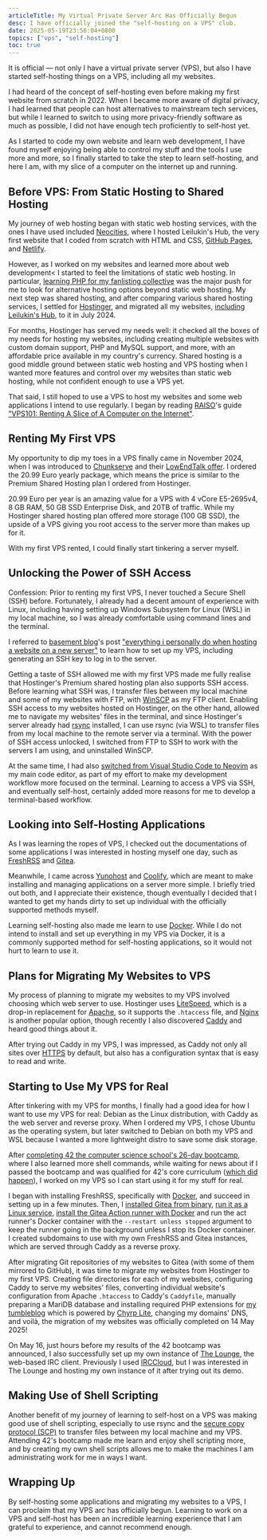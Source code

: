 ```yaml
---
articleTitle: My Virtual Private Server Arc Has Officially Begun
desc: I have officially joined the "self-hosting on a VPS" club.
date: 2025-05-19T23:56:04+0800
topics: ["vps", "self-hosting"]
toc: true
---
```


It is official — not only I have a virtual private server (VPS), but also I have started self-hosting things on a VPS, including all my websites.

I had heard of the concept of self-hosting even before making my first website from scratch in 2022. When I became more aware of digital privacy, I had learned that people can host alternatives to mainstream tech services, but while I learned to switch to using more privacy-friendly software as much as possible, I did not have enough tech proficiently to self-host yet.

As I started to code my own website and learn web development, I have found myself enjoying being able to control my stuff and the tools I use more and more, so I finally started to take the step to learn self-hosting, and here I am, with my slice of a computer on the internet up and running.

## Before VPS: From Static Hosting to Shared Hosting

My journey of web hosting began with static web hosting services, with the ones I have used included [Neocities](https://neocities.org/), where I hosted Leilukin's Hub, the very first website that I coded from scratch with HTML and CSS, [GitHub Pages](https://pages.github.com/), and [Netlify](https://www.netlify.com/).

However, as I worked on my websites and learned more about web development< I started to feel the limitations of static web hosting. In particular, [learning PHP for my fanlisting collective](2024-07-02-fanlisting-collective-launch.md) was the major push for me to look for alternative hosting options beyond static web hosting. My next step was shared hosting, and after comparing various shared hosting services, I settled for [Hostinger](https://www.hostinger.com/my), and migrated all my websites, [including Leilukin's Hub](2024-07-27-hostinger-migration-leilukins-hub.md), to it in July 2024.

For months, Hostinger has served my needs well: it checked all the boxes of my needs for hosting my websites, including creating multiple websites with custom domain support, PHP and MySQL support, and more, with an affordable price available in my country's currency. Shared hosting is a good middle ground between static web hosting and VPS hosting when I wanted more features and control over my websites than static web hosting, while not confident enough to use a VPS yet.

That said, I still hoped to use a VPS to host my websites and some web applications I intend to use regularly. I began by reading [RAISO](https://rai.so/)'s guide ["VPS101: Renting A Slice of A Computer on the Internet"](https://rai.so/vps101-renting-a-slice-of-a-computer-on-the-internet/).

## Renting My First VPS

My opportunity to dip my toes in a VPS finally came in November 2024, when I was introduced to [Chunkserve](https://chunkserve.com/) and their [LowEndTalk offer](https://lowendtalk.com/discussion/199333/best-deals-9-99-yr-vps-20-99-yr-4vcpu-8gb-ram-50gb-dedicated-servers-pre-black-friday/). I ordered the 20.99 Euro yearly package, which means the price is similar to the Premium Shared Hosting plan I ordered from Hostinger.

20.99 Euro per year is an amazing value for a VPS with 4 vCore E5-2695v4, 8 GB RAM, 50 GB SSD Enterprise Disk, and 20TB of traffic. While my Hostinger shared hosting plan offered more storage (100 GB SSD), the upside of a VPS giving you root access to the server more than makes up for it.

With my first VPS rented, I could finally start tinkering a server myself.

## Unlocking the Power of SSH Access

Confession: Prior to renting my first VPS, I never touched a Secure Shell (SSH) before. Fortunately, I already had a decent amount of experience with Linux, including having setting up Windows Subsystem for Linux (WSL) in my local machine, so I was already comfortable using command lines and the terminal.

I referred to [basement blog](https://blog.basementcommunity.com/)'s post ["everything i personally do when hosting a website on a new server"](https://blog.basementcommunity.com/everything-i-do-when-hosting-a-website/) to learn how to set up my VPS, including generating an SSH key to log in to the server.

Getting a taste of SSH allowed me with my first VPS made me fully realise that Hostinger's Premium shared hosting plan also supports SSH access. Before learning what SSH was, I transfer files between my local machine and some of my websites with FTP, with [WinSCP](https://www.winscp.net/) as my FTP client. Enabling SSH access to my websites hosted on Hostinger, on the other hand, allowed me to navigate my websites' files in the terminal, and since Hostinger's server already had [rsync](https://en.wikipedia.org/wiki/Rsync) installed, I can use rsync (via WSL) to transfer files from my local machine to the remote server via a terminal. With the power of SSH access unlocked, I switched from FTP to SSH to work with the servers I am using, and uninstalled WinSCP.

At the same time, I had also [switched from Visual Studio Code to Neovim](2025-04-03-i-use-neovim-btw.md) as my main code editor, as part of my effort to make my development workflow more focused on the terminal. Learning to access a VPS via SSH, and eventually self-host, certainly added more reasons for me to develop a terminal-based workflow.

## Looking into Self-Hosting Applications

As I was learning the ropes of VPS, I checked out the documentations of some applications I was interested in hosting myself one day, such as [FreshRSS](https://freshrss.org/) and [Gitea](https://gitea.com/).

Meanwhile, I came across [Yunohost](https://yunohost.org/) and [Coolify](https://coolify.io/), which are meant to make installing and managing applications on a server more simple. I briefly tried out both, and I appreciate their existence, though eventually I decided that I wanted to get my hands dirty to set up individual with the officially supported methods myself.

Learning self-hosting also made me learn to use [Docker](https://www.docker.com/). While I do not intend to install and set up everything in my VPS via Docker, it is a commonly supported method for self-hosting applications, so it would not hurt to learn to use it.

## Plans for Migrating My Websites to VPS

My process of planning to migrate my websites to my VPS involved choosing which web server to use. Hostinger uses [LiteSpeed](https://www.litespeedtech.com/products/litespeed-web-server), which is a drop-in replacement for [Apache](https://httpd.apache.org/), so it supports the `.htaccess` file, and [Nginx](https://nginx.org/) is another popular option, though recently I also discovered [Caddy](https://caddyserver.com/) and heard good things about it.

After trying out Caddy in my VPS, I was impressed, as Caddy not only all sites over [HTTPS](https://doesmysiteneedhttps.com/) by default, but also has a configuration syntax that is easy to read and write.

## Starting to Use My VPS for Real

After tinkering with my VPS for months, I finally had a good idea for how I want to use my VPS for real: Debian as the Linux distribution, with Caddy as the web server and reverse proxy. When I ordered my VPS, I chose Ubuntu as the operating system, but later switched to Debian on both my VPS and WSL because I wanted a more lightweight distro to save some disk storage.

After [completing 42 the computer science school's 26-day bootcamp](2025-05-04-42-piscine-completed.md), where I also learned more shell commands, while waiting for news about if I passed the bootcamp and was qualified for 42's core curriculum ([which did happen](2025-05-16-i-have-passed-42-piscine.md)), I worked on my VPS so I can start using it for my stuff for real.

I began with installing FreshRSS, specifically with [Docker](https://github.com/FreshRSS/FreshRSS/tree/edge/Docker), and succeed in setting up in a few minutes. Then, I [installed Gitea from binary](https://docs.gitea.com/installation/install-from-binary), [run it as a Linux service](https://docs.gitea.com/installation/linux-service), [install the Gitea Action runner with Docker](https://docs.gitea.com/usage/actions/act-runner#install-with-the-docker-image) and run the act runner's Docker container with the `--restart unless stopped` argument to keep the runner going in the background unless I stop its Docker container. I created subdomains to use with my own FreshRSS and Gitea instances, which are served through Caddy as a reverse proxy.

After migrating Git repositories of my websites to Gitea (with some of them mirrored to GitHub), it was time to migrate my websites from Hostinger to my first VPS. Creating file directories for each of my websites, configuring Caddy to serve my websites' files, converting individual website's configuration from Apache `.htaccess` to Caddy's `Caddyfile`, manually preparing a MariDB database and installing required PHP extensions for [my tumbleblog](https://tumbleblog.leilukin.com) which is powered by [Chyrp Lite](https://chyrplite.net/), changing my domains' DNS, and voilà, the migration of my websites was officially completed on 14 May 2025!

On May 16, just hours before my results of the 42 bootcamp was announced, I also successfully set up my own instance of [The Lounge](https://thelounge.chat/), the web-based IRC client. Previously I used [IRCCloud](https://www.irccloud.com/), but I was interested in The Lounge and hosting my own instance of it after trying out its demo.

## Making Use of Shell Scripting

Another benefit of my journey of learning to self-host on a VPS was making good use of shell scripting, especially to use rsync and the [secure copy protocol (SCP)](https://en.wikipedia.org/wiki/Secure_copy_protocol) to transfer files between my local machine and my VPS. Attending 42's bootcamp made me learn and enjoy shell scripting more, and by creating my own shell scripts allows me to make the machines I am administrating work for me in ways I want.

## Wrapping Up

By self-hosting some applications and migrating my websites to a VPS, I can proclaim that my VPS arc has officially begun. Learning to work on a VPS and self-host has been an incredible learning experience that I am grateful to experience, and cannot recommend enough.
